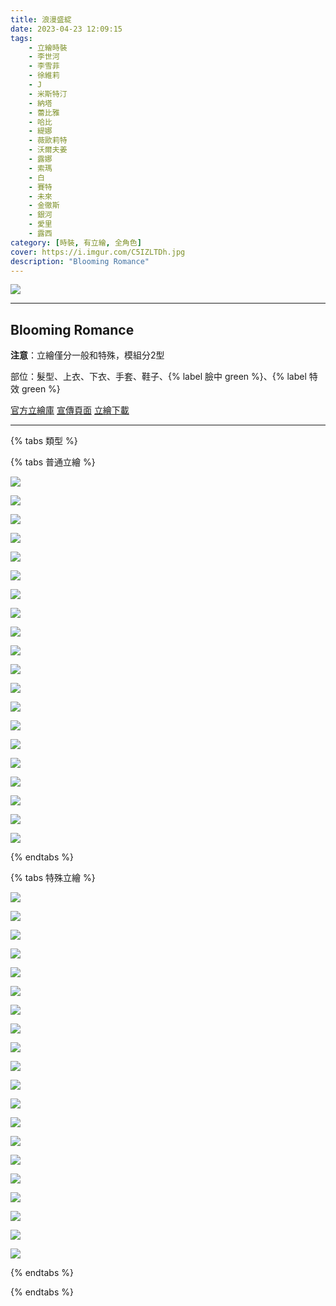 ```yaml
---
title: 浪漫盛綻
date: 2023-04-23 12:09:15
tags:
    - 立繪時裝
    - 李世河
    - 李雪菲
    - 徐維莉
    - J
    - 米斯特汀
    - 納塔
    - 蕾比雅
    - 哈比
    - 緹娜
    - 薇歐莉特
    - 沃爾夫姜
    - 露娜
    - 索瑪
    - 白
    - 賽特
    - 未來
    - 金徹斯
    - 銀河
    - 愛里
    - 露西
category: [時裝, 有立繪, 全角色]
cover: https://i.imgur.com/C5IZLTDh.jpg
description: "Blooming Romance"
---
```


![](https://i.imgur.com/C5IZLTD.jpg)

---
## Blooming Romance

**注意**：立繪僅分一般和特殊，模組分2型

部位：髮型、上衣、下衣、手套、鞋子、{% label 臉中 green %}、{% label 特效 green %}

[官方立繪庫](https://closers.nexon.com/Pds/FanSiteKit)
[宣傳頁面](https://closers.nexon.com/Events2023/0420/Costume)
[立繪下載](https://closers.vod.nexoncdn.co.kr/site/fansitekit/Closers_FansiteKit_BloomingRomance_230420_99249F6BBD3CE197.zip)

---


{% tabs 類型 %}
<!-- tab 普通角色立繪-->
{% tabs 普通立繪 %}
<!-- tab 李世河(Seha)-->
[![](https://i.imgur.com/fk21egVh.png)](https://i.imgur.com/fk21egV.png)
<!-- endtab -->
<!-- tab 李雪菲(Seulbi)-->
[![](https://i.imgur.com/Y5bqjeHh.png)](https://i.imgur.com/Y5bqjeH.png)
<!-- endtab -->
<!-- tab 徐維莉(Yuri)-->
[![](https://i.imgur.com/MowIEY6h.png)](https://i.imgur.com/MowIEY6.png)
<!-- endtab -->
<!-- tab J-->
[![](https://i.imgur.com/uaUgbtoh.png)](https://i.imgur.com/uaUgbto.png)
<!-- endtab -->
<!-- tab 米斯特汀(Tein)-->
[![](https://i.imgur.com/6SGMbKLh.png)](https://i.imgur.com/6SGMbKL.png)
<!-- endtab -->
<!-- tab 納塔(Nata)-->
[![](https://i.imgur.com/7D27vk2h.png)](https://i.imgur.com/7D27vk2.png)
<!-- endtab -->
<!-- tab 蕾比雅(Levia)-->
[![](https://i.imgur.com/Y8Sfb9nh.png)](https://i.imgur.com/Y8Sfb9n.png)
<!-- endtab -->
<!-- tab 哈比(Harpy)-->
[![](https://i.imgur.com/k3I7fvJh.png)](https://i.imgur.com/k3I7fvJ.png)
<!-- endtab -->
<!-- tab 緹娜(Tina)-->
[![](https://i.imgur.com/Av5stsPh.png)](https://i.imgur.com/Av5stsP.png)
<!-- endtab -->
<!-- tab 薇歐莉特(Violet)-->
[![](https://i.imgur.com/66ZsMx8h.png)](https://i.imgur.com/66ZsMx8.png)
<!-- endtab -->
<!-- tab 沃爾夫姜(Wolfgang)-->
[![](https://i.imgur.com/Va2hihYh.png)](https://i.imgur.com/Va2hihY.png)
<!-- endtab -->
<!-- tab 露娜(Luna)-->
[![](https://i.imgur.com/AnVsuEih.png)](https://i.imgur.com/AnVsuEi.png)
<!-- endtab -->
<!-- tab 索瑪(Soma)-->
[![](https://i.imgur.com/a4fJspNh.png)](https://i.imgur.com/a4fJspN.png)
<!-- endtab -->
<!-- tab 白(Bai)-->
[![](https://i.imgur.com/ML9sxcdh.png)](https://i.imgur.com/ML9sxcd.png)
<!-- endtab -->
<!-- tab 賽特(Seth)-->
[![](https://i.imgur.com/v9kXYBOh.png)](https://i.imgur.com/v9kXYBO.png)
<!-- endtab -->
<!-- tab 未來(Mirae)-->
[![](https://i.imgur.com/Cyl5NBch.png)](https://i.imgur.com/Cyl5NBc.png)
<!-- endtab -->
<!-- tab 徹斯(Chulsoo)-->
[![](https://i.imgur.com/9zrbQbbh.png)](https://i.imgur.com/9zrbQbb.png)
<!-- endtab -->
<!-- tab 銀河(Eunha)-->
[![](https://i.imgur.com/leeoSNzh.png)](https://i.imgur.com/leeoSNz.png)
<!-- endtab -->
<!-- tab 露西(Lucy)-->
[![](https://i.imgur.com/uve1Q3Wh.png)](https://i.imgur.com/uve1Q3W.png)
<!-- endtab -->
<!-- tab 愛里(Aeri)-->
[![](https://i.imgur.com/Nt1D8ZPh.png)](https://i.imgur.com/Nt1D8ZP.png)
<!-- endtab -->
{% endtabs %}
<!-- endtab -->

<!-- tab 特殊角色立繪-->
{% tabs 特殊立繪 %}
<!-- tab 李世河(Seha)-->
[![](https://i.imgur.com/P2PDI12h.png)](https://i.imgur.com/P2PDI12.png)
<!-- endtab -->
<!-- tab 李雪菲(Seulbi)-->
[![](https://i.imgur.com/vPUQVrCh.png)](https://i.imgur.com/vPUQVrC.png)
<!-- endtab -->
<!-- tab 徐維莉(Yuri)-->
[![](https://i.imgur.com/Rf31Fjxh.png)](https://i.imgur.com/Rf31Fjx.png)
<!-- endtab -->
<!-- tab J-->
[![](https://i.imgur.com/v8JgITSh.png)](https://i.imgur.com/v8JgITS.png)
<!-- endtab -->
<!-- tab 米斯特汀(Tein)-->
[![](https://i.imgur.com/OuK9KZmh.png)](https://i.imgur.com/OuK9KZm.png)
<!-- endtab -->
<!-- tab 納塔(Nata)-->
[![](https://i.imgur.com/ccO303Uh.png)](https://i.imgur.com/ccO303U.png)
<!-- endtab -->
<!-- tab 蕾比雅(Levia)-->
[![](https://i.imgur.com/mTc2AbEh.png)](https://i.imgur.com/mTc2AbE.png)
<!-- endtab -->
<!-- tab 哈比(Harpy)-->
[![](https://i.imgur.com/OCaQTVHh.png)](https://i.imgur.com/OCaQTVH.png)
<!-- endtab -->
<!-- tab 緹娜(Tina)-->
[![](https://i.imgur.com/GjSQjJLh.png)](https://i.imgur.com/GjSQjJL.png)
<!-- endtab -->
<!-- tab 薇歐莉特(Violet)-->
[![](https://i.imgur.com/NALlsYdh.png)](https://i.imgur.com/NALlsYd.png)
<!-- endtab -->
<!-- tab 沃爾夫姜(Wolfgang)-->
[![](https://i.imgur.com/KhQFYqEh.png)](https://i.imgur.com/KhQFYqE.png)
<!-- endtab -->
<!-- tab 露娜(Luna)-->
[![](https://i.imgur.com/vP415Drh.png)](https://i.imgur.com/vP415Dr.png)
<!-- endtab -->
<!-- tab 索瑪(Soma)-->
[![](https://i.imgur.com/ynVeAaIh.png)](https://i.imgur.com/ynVeAaI.png)
<!-- endtab -->
<!-- tab 白(Bai)-->
[![](https://i.imgur.com/u9SIaiWh.png)](https://i.imgur.com/u9SIaiW.png)
<!-- endtab -->
<!-- tab 賽特(Seth)-->
[![](https://i.imgur.com/wztfMdCh.png)](https://i.imgur.com/wztfMdC.png)
<!-- endtab -->
<!-- tab 未來(Mirae)-->
[![](https://i.imgur.com/uiij4qqh.png)](https://i.imgur.com/uiij4qq.png)
<!-- endtab -->
<!-- tab 徹斯(Chulsoo)-->
[![](https://i.imgur.com/u7SzTKTh.png)](https://i.imgur.com/u7SzTKT.png)
<!-- endtab -->
<!-- tab 銀河(Eunha)-->
[![](https://i.imgur.com/FiIRmQVh.png)](https://i.imgur.com/FiIRmQV.png)
<!-- endtab -->
<!-- tab 露西(Lucy)-->
[![](https://i.imgur.com/OauMnfFh.png)](https://i.imgur.com/OauMnfF.png)
<!-- endtab -->
<!-- tab 愛里(Aeri)-->
[![](https://i.imgur.com/SoI7eJYh.png)](https://i.imgur.com/SoI7eJY.png)
<!-- endtab -->
{% endtabs %}
<!-- endtab -->

{% endtabs %}
